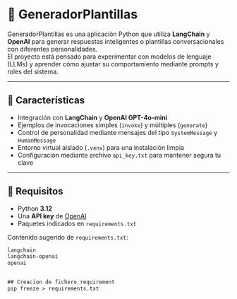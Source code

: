 # 🧠 GeneradorPlantillas

GeneradorPlantillas es una aplicación Python que utiliza **LangChain** y **OpenAI** para generar respuestas inteligentes o plantillas conversacionales con diferentes personalidades.  
El proyecto está pensado para experimentar con modelos de lenguaje (LLMs) y aprender cómo ajustar su comportamiento mediante prompts y roles del sistema.

---

## 🚀 Características

- Integración con **LangChain** y **OpenAI GPT-4o-mini**  
- Ejemplos de invocaciones simples (`invoke`) y múltiples (`generate`)  
- Control de personalidad mediante mensajes del tipo `SystemMessage` y `HumanMessage`  
- Entorno virtual aislado (`.venv`) para una instalación limpia  
- Configuración mediante archivo `api_key.txt` para mantener segura tu clave

---

## 🧩 Requisitos

- Python **3.12**
- Una **API key** de [OpenAI](https://platform.openai.com/)
- Paquetes indicados en `requirements.txt`  

Contenido sugerido de `requirements.txt`:
```txt
langchain
langchain-openai
openai


## Creacion de fichero requirement
pip freeze > requirements.txt 